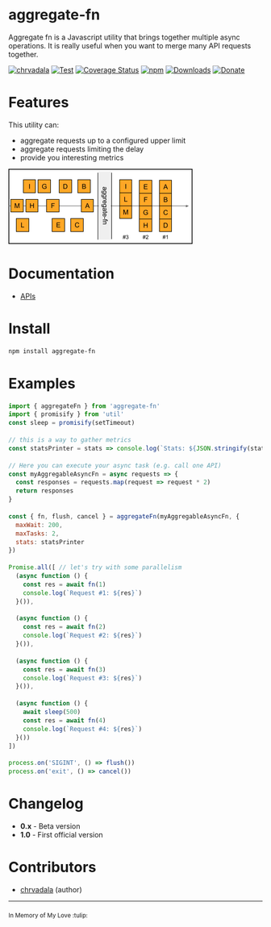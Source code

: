 # aggregate-fn

Aggregate fn is a Javascript utility that brings together multiple async operations. It is really useful when you want to merge many API requests together.

[![chrvadala](https://img.shields.io/badge/website-chrvadala-orange.svg)](https://chrvadala.github.io)
[![Test](https://github.com/chrvadala/aggregate-fn/workflows/Test/badge.svg)](https://github.com/chrvadala/aggregate-fn/actions)
[![Coverage Status](https://coveralls.io/repos/github/chrvadala/aggregate-fn/badge.svg)](https://coveralls.io/github/chrvadala/aggregate-fn)
[![npm](https://img.shields.io/npm/v/aggregate-fn.svg?maxAge=2592000?style=plastic)](https://www.npmjs.com/package/aggregate-fn)
[![Downloads](https://img.shields.io/npm/dm/aggregate-fn.svg)](https://www.npmjs.com/package/aggregate-fn)
[![Donate](https://img.shields.io/badge/donate-PayPal-green.svg)](https://www.paypal.me/chrvadala/25)

# Features 
This utility can:
- aggregate requests up to a configured upper limit
- aggregate requests limiting the delay 
- provide you interesting metrics

![aggregate-fn descriptive picture](https://github.com/chrvadala/aggregate-fn/blob/main/aggregate-fn.png)

# Documentation
- [APIs](https://github.com/chrvadala/aggregate-fn/blob/main/docs/api.md)

# Install
```sh
npm install aggregate-fn
```
# Examples
````js
import { aggregateFn } from 'aggregate-fn'
import { promisify } from 'util'
const sleep = promisify(setTimeout)

// this is a way to gather metrics
const statsPrinter = stats => console.log(`Stats: ${JSON.stringify(stats)}`)

// Here you can execute your async task (e.g. call one API)
const myAggregableAsyncFn = async requests => {
  const responses = requests.map(request => request * 2)
  return responses
}

const { fn, flush, cancel } = aggregateFn(myAggregableAsyncFn, { 
  maxWait: 200, 
  maxTasks: 2, 
  stats: statsPrinter
})

Promise.all([ // let's try with some parallelism
  (async function () {
    const res = await fn(1)
    console.log(`Request #1: ${res}`)
  }()),

  (async function () {
    const res = await fn(2)
    console.log(`Request #2: ${res}`)
  }()),

  (async function () {
    const res = await fn(3)
    console.log(`Request #3: ${res}`)
  }()),

  (async function () {
    await sleep(500)
    const res = await fn(4)
    console.log(`Request #4: ${res}`)
  }())
])

process.on('SIGINT', () => flush())
process.on('exit', () => cancel())
````

# Changelog
- **0.x** - Beta version
- **1.0** - First official version
# Contributors
- [chrvadala](https://github.com/chrvadala) (author)

<hr>
<sub>In Memory of My Love :tulip:</sub>